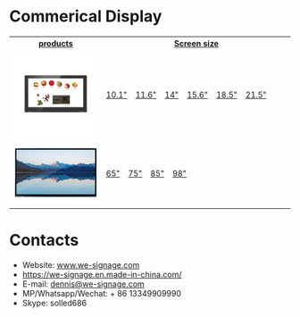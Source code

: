 # Commerical Display


<table textalign="center">
<tr>
    <th><a href="">products</a></th>
    <th><a href="">Screen size</a></th>
    
</tr>
<tr>
    <td width="33%"><a href="./zyx/"><img src="./zyx/img/main_p_3.jpg" width="100%" height="auto"/></a></td>
    <td width="73%">
        <a href="./zyx/specification/10.1.png">10.1"</a>&nbsp;&nbsp;&nbsp;
        <a href="./zyx/specification/11.6.png">11.6"</a>&nbsp;&nbsp;&nbsp;
         <a href="./zyx/specification/14.png">14"</a>&nbsp;&nbsp;&nbsp;
          <a href="./zyx/specification/15.6.png">15.6"</a>&nbsp;&nbsp;&nbsp;
           <a href="./zyx/specification/18.5.png">18.5"</a>&nbsp;&nbsp;&nbsp;
            <a href="./zyx/specification/21.5.png">21.5"</a>
    </td>
   
</tr>

<tr>
    <td width="33%"><a href=""><img src="./all-in-one/img/all-in-one-1.jpg" width="100%" height="auto"/></a></td>
    <td width="73%">
        <a href="./all-in-one/specification/65-all-in-one.jpg">65"</a>&nbsp;&nbsp;&nbsp;
        <a href="./all-in-one/specification/75-all-in-one.jpg">75"</a>&nbsp;&nbsp;&nbsp;
         <a href="./all-in-one/specification/85-all-in-one.jpg">85"</a>&nbsp;&nbsp;&nbsp;
          <a href="./all-in-one/specification/98-all-in-one.jpg">98"</a>&nbsp;&nbsp;&nbsp;
    </td>
   
</tr>

</table>

# Contacts

- Website: www.we-signage.com
- https://we-signage.en.made-in-china.com/
- E-mail: dennis@we-signage.com
- MP/Whatsapp/Wechat: + 86 13349909990
- Skype: solled686
